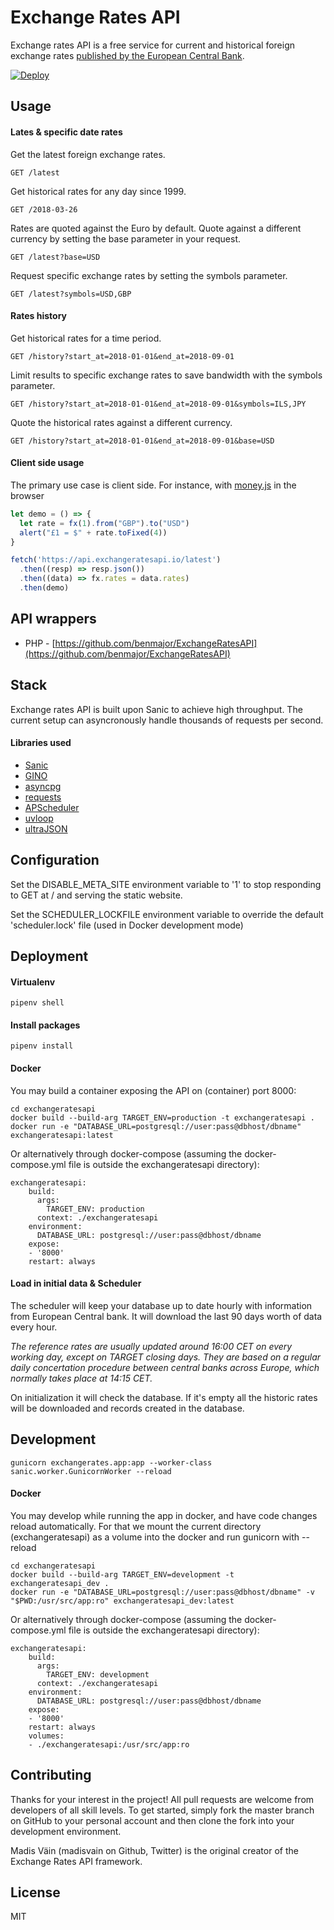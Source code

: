 # Exchange Rates API

Exchange rates API is a free service for current and historical foreign exchange rates [published by the European Central Bank](https://www.ecb.europa.eu/stats/policy_and_exchange_rates/euro_reference_exchange_rates/html/index.en.html).

[![Deploy](https://www.herokucdn.com/deploy/button.svg)](https://heroku.com/deploy?template=https://github.com/madisvain/exchangeratesapi)

## Usage

#### Lates & specific date rates
Get the latest foreign exchange rates.

```http
GET /latest
```

Get historical rates for any day since 1999.

```http
GET /2018-03-26
```

Rates are quoted against the Euro by default. Quote against a different currency by setting the base parameter in your request.

```http
GET /latest?base=USD
```

Request specific exchange rates by setting the symbols parameter.

```http
GET /latest?symbols=USD,GBP
```

#### Rates history
Get historical rates for a time period.

```http
GET /history?start_at=2018-01-01&end_at=2018-09-01
```

Limit results to specific exchange rates to save bandwidth with the symbols parameter.

```http
GET /history?start_at=2018-01-01&end_at=2018-09-01&symbols=ILS,JPY
```

Quote the historical rates against a different currency.

```http
GET /history?start_at=2018-01-01&end_at=2018-09-01&base=USD
```

#### Client side usage

The primary use case is client side. For instance, with [money.js](https://openexchangerates.github.io/money.js/) in the browser

```js
let demo = () => {
  let rate = fx(1).from("GBP").to("USD")
  alert("£1 = $" + rate.toFixed(4))
}

fetch('https://api.exchangeratesapi.io/latest')
  .then((resp) => resp.json())
  .then((data) => fx.rates = data.rates)
  .then(demo)
```

## API wrappers
* PHP - [https://github.com/benmajor/ExchangeRatesAPI](https://github.com/benmajor/ExchangeRatesAPI)

## Stack

Exchange rates API is built upon Sanic to achieve high throughput. The current setup can asyncronously handle thousands of requests per second.

#### Libraries used
* [Sanic](https://github.com/channelcat/sanic)
* [GINO](https://github.com/fantix/gino)
* [asyncpg](https://github.com/MagicStack/asyncpg)
* [requests](https://github.com/requests/requests)
* [APScheduler](https://github.com/agronholm/apscheduler)
* [uvloop](https://github.com/MagicStack/uvloop)
* [ultraJSON](https://github.com/esnme/ultrajson)

## Configuration

Set the DISABLE_META_SITE environment variable to '1' to stop responding to GET at / and serving the static website.  

Set the SCHEDULER_LOCKFILE environment variable to override the default 'scheduler.lock' file (used in Docker development mode) 

## Deployment
#### Virtualenv
```shell
pipenv shell
```

#### Install packages
```shell
pipenv install
```

#### Docker
You may build a container exposing the API on (container) port 8000:
```
cd exchangeratesapi
docker build --build-arg TARGET_ENV=production -t exchangeratesapi .
docker run -e "DATABASE_URL=postgresql://user:pass@dbhost/dbname" exchangeratesapi:latest
```

Or alternatively through docker-compose (assuming the docker-compose.yml file is outside the exchangeratesapi directory):
``` 
exchangeratesapi:
    build:
      args:
        TARGET_ENV: production
      context: ./exchangeratesapi
    environment:
      DATABASE_URL: postgresql://user:pass@dbhost/dbname
    expose:
    - '8000'
    restart: always
```

#### Load in initial data & Scheduler
The scheduler will keep your database up to date hourly with information from European Central bank. It will download the last 90 days worth of data every hour.

_The reference rates are usually updated around 16:00 CET on every working day, except on TARGET closing days. They are based on a regular daily concertation procedure between central banks across Europe, which normally takes place at 14:15 CET._

On initialization it will check the database. If it's empty all the historic rates will be downloaded and records created in the database.

## Development
```shell
gunicorn exchangerates.app:app --worker-class sanic.worker.GunicornWorker --reload
```

#### Docker
You may develop while running the app in docker, and have code changes reload automatically.
For that we mount the current directory (exchangeratesapi) as a volume into the docker and run gunicorn with --reload
```
cd exchangeratesapi
docker build --build-arg TARGET_ENV=development -t exchangeratesapi_dev .
docker run -e "DATABASE_URL=postgresql://user:pass@dbhost/dbname" -v "$PWD:/usr/src/app:ro" exchangeratesapi_dev:latest
```

Or alternatively through docker-compose (assuming the docker-compose.yml file is outside the exchangeratesapi directory):
``` 
exchangeratesapi:
    build:
      args:
        TARGET_ENV: development
      context: ./exchangeratesapi
    environment:
      DATABASE_URL: postgresql://user:pass@dbhost/dbname
    expose:
    - '8000'
    restart: always
    volumes:
    - ./exchangeratesapi:/usr/src/app:ro
```

## Contributing
Thanks for your interest in the project! All pull requests are welcome from developers of all skill levels. To get started, simply fork the master branch on GitHub to your personal account and then clone the fork into your development environment.

Madis Väin (madisvain on Github, Twitter) is the original creator of the Exchange Rates API framework.

## License
MIT
